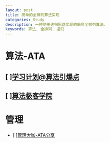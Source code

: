 ```yaml
---
layout: post
title: 简单的全排列算法实现 
categories: Study
description: 一种使用递归思路实现的简易全排列算法。
keywords: 算法, 全排列, 递归
---
```


# 算法-ATA
## [ ][学习计划@算法引爆点](https://xue.alibaba-inc.com/trs/plan/planDetail.htm?spm=a1z39.8650609.0.0.5c754aa5x1ZEmV&planUid=f78562b3-de44-4d7b-8622-85e7a7a0cdc6)
## [ ][算法极客学院](https://www.atatech.org/edu/geek/?p=3)

# 管理
- [ ][管理大咖-ATA分享](https://xue.alibaba-inc.com/trs/detail.htm?src=email&trainId=fba1833d-0d7b-42a9-9fbc-c1b856e8d46c)
